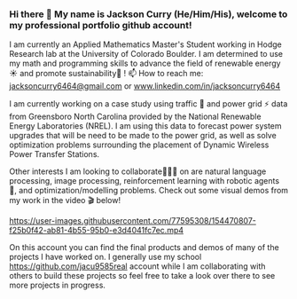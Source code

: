 ### Hi there 👋  My name is Jackson Curry (He/Him/His), welcome to my professional portfolio github account!  
I am currently an Applied Mathematics Master's Student working in Hodge Research lab at the University of Colorado Boulder.  I am determined to use my math and programming skills to advance the field of renewable energy ☀️ and promote sustainability🌱 ! 
📫 How to reach me: jacksoncurry6464@gmail.com or www.linkedin.com/in/jacksoncurry6464

I am currently working on a case study using traffic 🚗 and power grid ⚡ data from Greensboro North Carolina provided by the National Renewable Energy Laboratories (NREL).  I am using this data to forecast power system upgrades that will be need to be made to the power grid, as well as solve optimization problems surrounding the placement of Dynamic Wireless Power Transfer Stations.

Other interests I am looking to collaborate🧑‍🤝‍🧑 on are natural language processing, image processing, reinforcement learning with robotic agents 🤖, and optimization/modelling problems.  Check out some visual demos from my work in the video 🎬 below!




https://user-images.githubusercontent.com/77595308/154470807-f25b0f42-ab81-4b55-95b0-e3d4041fc7ec.mp4



On this account you can find the final products and demos of many of the projects I have worked on.  I generally use my school https://github.com/jacu9585real account while I am collaborating with others to build these projects so feel free to take a look over there to see more projects in progress.

<!---
**jacksonCurry6464/jacksonCurry6464** is a ✨ _special_ ✨ repository because its `README.md` (this file) appears on your GitHub profile.

Here are some ideas to get you started:

- 🔭 I’m currently working on ...
- 🌱 I’m currently learning ...



- 👯 I’m looking to collaborate on ...
- 🤔 I’m looking for help with ...
- 💬 Ask me about ...
- 📫 How to reach me: ...
- 😄 Pronouns: ...
- ⚡ Fun fact: ...
-->
